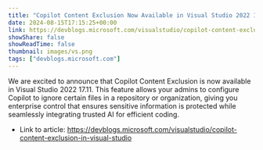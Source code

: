 ```yaml
---
title: "Copilot Content Exclusion Now Available in Visual Studio 2022 17.11"
date: 2024-08-15T17:15:25+00:00
link: https://devblogs.microsoft.com/visualstudio/copilot-content-exclusion-in-visual-studio
showShare: false
showReadTime: false
thumbnail: images/vs.png
tags: ["devblogs.microsoft.com"]
---
```

We are excited to announce that Copilot Content Exclusion is now available in Visual Studio 2022 17.11. This feature allows your admins to configure Copilot to ignore certain files in a repository or organization, giving you enterprise control that ensures sensitive information is protected while seamlessly integrating trusted AI for efficient coding.

- Link to article: https://devblogs.microsoft.com/visualstudio/copilot-content-exclusion-in-visual-studio